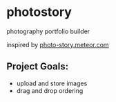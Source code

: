 # photostory
photography portfolio builder

inspired by [photo-story.meteor.com](http://photo-story.meteor.com)

## Project Goals:

* upload and store images
* drag and drop ordering

